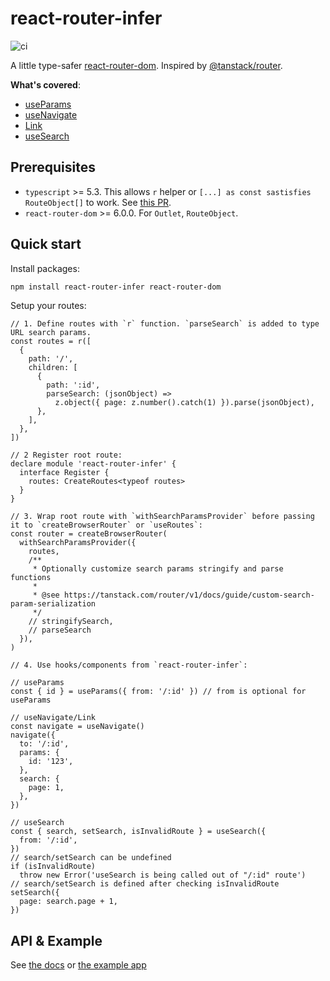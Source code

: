 # react-router-infer

![ci](https://github.com/haivuw/react-router-infer/actions/workflows/ci.yml/badge.svg)

A little type-safer [react-router-dom](https://github.com/remix-run/react-router). Inspired by [@tanstack/router](https://github.com/TanStack/router).

**What's covered**:

- [useParams](https://github.com/haivuw/react-router-infer/tree/main/docs/modules.md#useparams)
- [useNavigate](https://github.com/haivuw/react-router-infer/tree/main/docs/modules.md#usenavigate)
- [Link](https://github.com/haivuw/react-router-infer/tree/main/docs/modules.md#link)
- [useSearch](https://github.com/haivuw/react-router-infer/tree/main/docs/modules.md#usesearch)

## Prerequisites

- `typescript` >= 5.3. This allows `r` helper or `[...] as const sastisfies RouteObject[]` to work. See [this PR](https://github.com/microsoft/TypeScript/pull/55229).
- `react-router-dom` >= 6.0.0. For `Outlet`, `RouteObject`.

## Quick start

Install packages:

```bash
npm install react-router-infer react-router-dom
```

Setup your routes:

```tsx
// 1. Define routes with `r` function. `parseSearch` is added to type URL search params.
const routes = r([
  {
    path: '/',
    children: [
      {
        path: ':id',
        parseSearch: (jsonObject) =>
          z.object({ page: z.number().catch(1) }).parse(jsonObject),
      },
    ],
  },
])

// 2 Register root route:
declare module 'react-router-infer' {
  interface Register {
    routes: CreateRoutes<typeof routes>
  }
}

// 3. Wrap root route with `withSearchParamsProvider` before passing it to `createBrowserRouter` or `useRoutes`:
const router = createBrowserRouter(
  withSearchParamsProvider({
    routes,
    /**
     * Optionally customize search params stringify and parse functions
     *
     * @see https://tanstack.com/router/v1/docs/guide/custom-search-param-serialization
     */
    // stringifySearch,
    // parseSearch
  }),
)

// 4. Use hooks/components from `react-router-infer`:

// useParams
const { id } = useParams({ from: '/:id' }) // from is optional for useParams

// useNavigate/Link
const navigate = useNavigate()
navigate({
  to: '/:id',
  params: {
    id: '123',
  },
  search: {
    page: 1,
  },
})

// useSearch
const { search, setSearch, isInvalidRoute } = useSearch({
  from: '/:id',
})
// search/setSearch can be undefined
if (isInvalidRoute)
  throw new Error('useSearch is being called out of "/:id" route')
// search/setSearch is defined after checking isInvalidRoute
setSearch({
  page: search.page + 1,
})
```

## API & Example

See [the docs](https://github.com/haivuw/react-router-infer/blob/main/docs/modules.md) or [the example app](https://github.com/haivuw/react-router-infer/blob/main/example/src/App.tsx)
